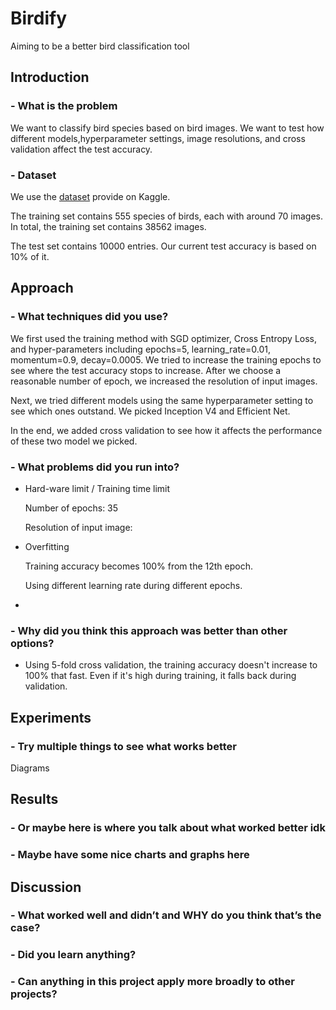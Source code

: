 # Birdify

Aiming to be a better bird classification tool

## Introduction

### - What is the problem

We want to classify bird species based on bird images. We want to test how different models,hyperparameter settings, image resolutions, and cross validation affect the test accuracy.

### - Dataset

We use the [dataset](!https://www.kaggle.com/c/birds21sp/data) provide on Kaggle.

The training set contains 555 species of birds, each with around 70 images. In total, the training set contains 38562 images.

The test set contains 10000 entries. Our current test accuracy is based on 10% of it.

## Approach

### - What techniques did you use?

We first used the training method with SGD optimizer, Cross Entropy Loss, and hyper-parameters including epochs=5, learning_rate=0.01, momentum=0.9, decay=0.0005. We tried to increase the training epochs to see where the test accuracy stops to increase. After we choose a reasonable number of epoch, we increased the resolution of input images.

Next, we tried different models using the same hyperparameter setting to see which ones outstand. We picked Inception V4 and Efficient Net.

In the end, we added cross validation to see how it affects the performance of these two model we picked.

### - What problems did you run into?

- Hard-ware limit / Training time limit

  Number of epochs: 35

  Resolution of input image:

- Overfitting

  Training accuracy becomes 100% from the 12th epoch.

  Using different learning rate during different epochs.

-

### - Why did you think this approach was better than other options?

- Using 5-fold cross validation, the training accuracy doesn't increase to 100% that fast. Even if it's high during training, it falls back during validation.

## Experiments

### - Try multiple things to see what works better

Diagrams

## Results

### - Or maybe here is where you talk about what worked better idk

### - Maybe have some nice charts and graphs here

## Discussion

### - What worked well and didn’t and WHY do you think that’s the case?

### - Did you learn anything?

### - Can anything in this project apply more broadly to other projects?
